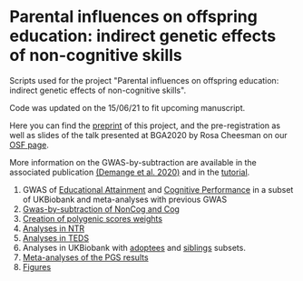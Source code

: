 # Parental influences on offspring education: indirect genetic effects of non-cognitive skills

Scripts used for the project "Parental influences on offspring education: indirect genetic effects of non-cognitive skills". 

Code was updated on the 15/06/21 to fit upcoming manuscript. 

Here you can find the [preprint](https://www.biorxiv.org/content/10.1101/2020.09.15.296236v2) of this project, and the pre-registration as well as slides of the talk presented at BGA2020 by Rosa Cheesman on our [OSF page](https://osf.io/mk938/).

More information on the GWAS-by-subtraction are available in the associated publication [(Demange et al. 2020)](https://www.biorxiv.org/content/10.1101/2020.01.14.905794v1) and in the [tutorial](https://rpubs.com/MichelNivard/565885). 


1. GWAS of [Educational Attainment](https://github.com/PerlineDemange/GeneticNurtureNonCog/tree/master/UKB/EA%20GWAS) and [Cognitive Performance](https://github.com/PerlineDemange/GeneticNurtureNonCog/tree/master/UKB/CP%20GWAS) in a subset of UKBiobank and meta-analyses with previous GWAS
2. [Gwas-by-subtraction of NonCog and Cog](https://github.com/PerlineDemange/GeneticNurtureNonCog/tree/master/GwasbySub)
3. [Creation of polygenic scores weights](https://github.com/PerlineDemange/GeneticNurtureNonCog/tree/master/PGS_LDpred)
4. [Analyses in NTR](https://github.com/PerlineDemange/GeneticNurtureNonCog/tree/master/NTR)
5. [Analyses in TEDS](https://github.com/PerlineDemange/GeneticNurtureNonCog/tree/master/TEDS)
6. Analyses in UKBiobank with [adoptees](https://github.com/PerlineDemange/GeneticNurtureNonCog/tree/master/UKB/Adoptees) and [siblings](https://github.com/PerlineDemange/GeneticNurtureNonCog/tree/master/UKB/Siblings) subsets.
7. [Meta-analyses of the PGS results](https://github.com/PerlineDemange/GeneticNurtureNonCog/tree/master/Meta-analysis) 
8. [Figures](https://github.com/PerlineDemange/GeneticNurtureNonCog/tree/master/Figures)
